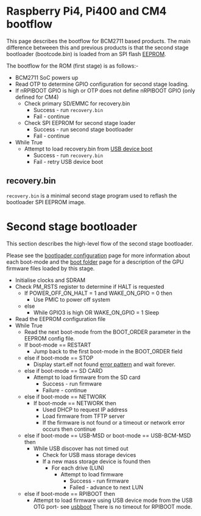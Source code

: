# Raspberry Pi4, Pi400 and CM4 bootflow

This page describes the bootflow for BCM2711 based products. The main difference betweeen this and previous products is that the second stage bootloader (bootcode.bin) is loaded from an SPI flash [EEPROM](../booteeprom.md). 

The bootflow for the ROM (first stage) is as follows:-

* BCM2711 SoC powers up
* Read OTP to determine GPIO configuration for second stage loading.
* If nRPIBOOT GPIO is high or OTP does not define nRPIBOOT GPIO (only defined for CM4)
   * Check primary SD/EMMC for recovery.bin
      * Success - run `recovery.bin`
      * Fail - continue
   * Check SPI EEPROM for second stage loader
      * Success - run second stage bootloader 
      * Fail - continue
* While True
   * Attempt to load recovery.bin from [USB device boot](../computemodule/cm-emmc-flashing.md)
      * Success - run `recovery.bin`
      * Fail - retry USB device boot

## recovery.bin
`recovery.bin` is a minimal second stage program used to reflash the bootloader SPI EEPROM image.

# Second stage bootloader 

This section describes the high-level flow of the second stage bootloader.

Please see the [bootloader configuration](bcm2711_bootloader_config.md) page for more information about each boot-mode and the [boot folder](../../configuration/boot_folder.md) page for a description of the GPU firmware files loaded by this stage.

* Initialise clocks and SDRAM
* Check PM_RSTS register to determine if HALT is requested
   * If POWER_OFF_ON_HALT = 1 and WAKE_ON_GPIO = 0 then
      * Use PMIC to power off system
   * else
      * While GPIO3 is high OR WAKE_ON_GPIO = 1
         Sleep
* Read the EEPROM configuration file 
* While True
   * Read the next boot-mode from the BOOT_ORDER parameter in the EEPROM config file.
   * If boot-mode == RESTART
      * Jump back to the first boot-mode in the BOOT_ORDER field
   * else if boot-mode == STOP
      * Display start.elf not found [error pattern](../../configuration/led_blink_warnings.md) and wait forever.
   * else if boot-mode == SD CARD
      * Attempt to load firmware from the SD card
         * Success - run firmware
         * Failure - continue
   * else if boot-mode == NETWORK
      * If boot-mode == NETWORK then 
         * Used DHCP to request IP address
         * Load firmware from TFTP server
         * If the firmware is not found or a timeout or network error occurs then continue
   * else if boot-mode == USB-MSD or boot-mode == USB-BCM-MSD then
      * While USB discover has not timed out 
         * Check for USB mass storage devices
         * If a new mass storage device is found then
            * For each drive (LUN)
               * Attempt to load firmware
                  * Success - run firmware
                  * Failed - advance to next LUN
   * else if boot-mode == RPIBOOT then
      * Attempt to load firmware using USB device mode from the USB OTG port- see [usbboot](https://github.com/raspberrypi/usbboot) There is no timeout for RPIBOOT mode.
         
